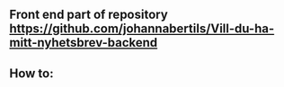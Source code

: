 ##   Front end part of repository https://github.com/johannabertils/Vill-du-ha-mitt-nyhetsbrev-backend 

##   How to:

